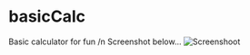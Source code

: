 # basicCalc
Basic calculator for fun /n
Screenshot below...
![Screenshoot](https://github.com/rozumXD/basicCalc/assets/109417505/055d994f-ec5a-4741-b0bf-695bbb8da7b0)
